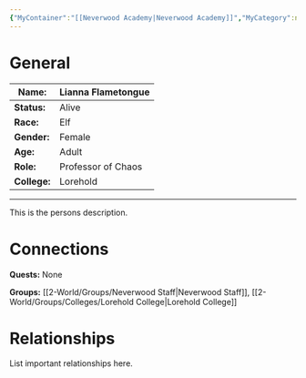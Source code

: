 ```yaml
---
{"MyContainer":"[[Neverwood Academy|Neverwood Academy]]","MyCategory":null,"image":"Template_Person_Placeholder.png","tags":["Category/People"],"obsidianUIMode":"preview","aliases":null,"NoteStatus":"❓","char_status":"Alive","char_race":"Elf","char_gender":"Female","char_role":"Professor of Chaos","char_college":"Lorehold","char_items":null,"char_age":"Adult","parents":null,"children":null,"enemies":null,"allies":null,"siblings":null,"partner":null,"Connected_Quests":[],"Connected_Groups":["[[2-World/Groups/Neverwood Staff.md|Neverwood Staff]]","[[Lorehold College|Lorehold College]]"],"dg-publish":true,"dg-path":"World/People/Staff/Lianna Flametongue.md","permalink":"/world/people/staff/lianna-flametongue/","dgPassFrontmatter":true,"updated":"2025-10-03T14:54:24.000+01:00"}
---
```



# General


| Name:        | Lianna Flametongue |
| ------------ | ------------------ |
| **Status:**  | Alive              |
| **Race:**    | Elf                |
| **Gender:**  | Female             |
| **Age:**     | Adult              |
| **Role:**    | Professor of Chaos |
| **College:** | Lorehold           |


---

This is the persons description. 


# Connections


**Quests:** None 

**Groups:** [[2-World/Groups/Neverwood Staff\|Neverwood Staff]],  [[2-World/Groups/Colleges/Lorehold College\|Lorehold College]]

# Relationships

List important relationships here. 

